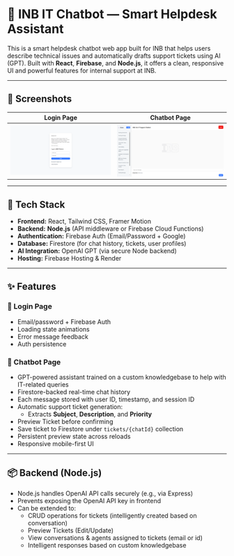 # 🧠 INB IT Chatbot — Smart Helpdesk Assistant

This is a smart helpdesk chatbot web app built for INB that helps users describe technical issues and automatically drafts support tickets using AI (GPT). Built with **React**, **Firebase**, and **Node.js**, it offers a clean, responsive UI and powerful features for internal support at INB.

---

## 📸 Screenshots

| Login Page         | Chatbot Page       |
|--------------------|--------------------|
| ![Login](/client/public/loginpage.png) | ![Chatbot](/client/public/chatpage.png) |

---

## 🧩 Tech Stack

- **Frontend:** React, Tailwind CSS, Framer Motion
- **Backend:** **Node.js** (API middleware or Firebase Cloud Functions)
- **Authentication:** Firebase Auth (Email/Password + Google)
- **Database:** Firestore (for chat history, tickets, user profiles)
- **AI Integration:** OpenAI GPT (via secure Node backend)
- **Hosting:** Firebase Hosting & Render

---

## ✨ Features

### 🔐 Login Page

- Email/password + Firebase Auth
- Loading state animations
- Error message feedback
- Auth persistence

### 🤖 Chatbot Page

- GPT-powered assistant trained on a custom knowledgebase to help with IT-related queries
- Firestore-backed real-time chat history
- Each message stored with user ID, timestamp, and session ID
- Automatic support ticket generation:
  - Extracts **Subject**, **Description**, and **Priority**
- Preview Ticket before confirming
- Save ticket to Firestore under `tickets/{chatId}` collection
- Persistent preview state across reloads
- Responsive mobile-first UI

---

## 📦 Backend (Node.js)

- Node.js handles OpenAI API calls securely (e.g., via Express)
- Prevents exposing the OpenAI API key in frontend
- Can be extended to:
  - CRUD operations for tickets (intelligently created based on conversation)
  - Preview Tickets (Edit/Update)
  - View conversations & agents assigned to tickets (email or id)
  - Intelligent responses based on custom knowledgebase
